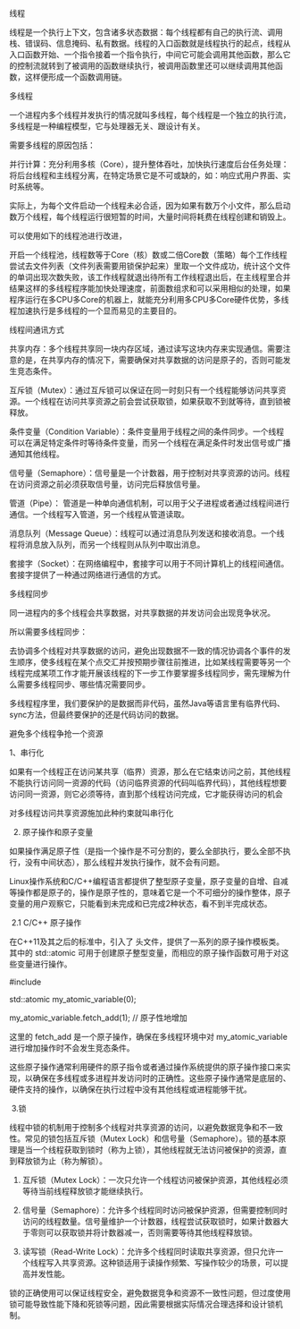 线程

线程是一个执行上下文，包含诸多状态数据：每个线程都有自己的执行流、调用栈、错误码、信息掩码、私有数据。线程的入口函数就是线程执行的起点，线程从入口函数开始、一个指令接着一个指令执行，中间它可能会调用其他函数，那么它的控制流就转到了被调用的函数继续执行，被调用函数里还可以继续调用其他函数，这样便形成一个函数调用链。



多线程

一个进程内多个线程并发执行的情况就叫多线程，每个线程是一个独立的执行流，多线程是一种编程模型，它与处理器无关、跟设计有关。

需要多线程的原因包括：

并行计算：充分利用多核（Core），提升整体吞吐，加快执行速度后台任务处理：将后台线程和主线程分离，在特定场景它是不可或缺的，如：响应式用户界面、实时系统等。

实际上，为每个文件启动一个线程未必合适，因为如果有数万个小文件，那么启动数万个线程，每个线程运行很短暂的时间，大量时间将耗费在线程创建和销毁上。

可以使用如下的线程池进行改进，

开启一个线程池，线程数等于Core（核）数或二倍Core数（策略）每个工作线程尝试去文件列表（文件列表需要用锁保护起来）里取一个文件成功，统计这个文件的单词出现次数失败，该工作线程就退出待所有工作线程退出后，在主线程里合并结果这样的多线程程序能加快处理速度，前面数组求和可以采用相似的处理，如果程序运行在多CPU多Core的机器上，就能充分利用多CPU多Core硬件优势，多线程加速执行是多线程的一个显而易见的主要目的。



线程间通讯方式

共享内存：多个线程共享同一块内存区域，通过读写这块内存来实现通信。需要注意的是，在共享内存的情况下，需要确保对共享数据的访问是原子的，否则可能发生竞态条件。

互斥锁（Mutex）：通过互斥锁可以保证在同一时刻只有一个线程能够访问共享资源。一个线程在访问共享资源之前会尝试获取锁，如果获取不到就等待，直到锁被释放。

条件变量（Condition Variable）：条件变量用于线程之间的条件同步。一个线程可以在满足特定条件时等待条件变量，而另一个线程在满足条件时发出信号或广播通知其他线程。

信号量（Semaphore）：信号量是一个计数器，用于控制对共享资源的访问。线程在访问资源之前必须获取信号量，访问完后释放信号量。

管道（Pipe）： 管道是一种单向通信机制，可以用于父子进程或者通过线程间进行通信。一个线程写入管道，另一个线程从管道读取。

消息队列（Message Queue）：线程可以通过消息队列发送和接收消息。一个线程将消息放入队列，而另一个线程则从队列中取出消息。

套接字（Socket）：在网络编程中，套接字可以用于不同计算机上的线程间通信。套接字提供了一种通过网络进行通信的方式。



多线程同步

同一进程内的多个线程会共享数据，对共享数据的并发访问会出现竞争状况。

所以需要多线程同步：

去协调多个线程对共享数据的访问，避免出现数据不一致的情况协调各个事件的发生顺序，使多线程在某个点交汇并按预期步骤往前推进，比如某线程需要等另一个线程完成某项工作才能开展该线程的下一步工作要掌握多线程同步，需先理解为什么需要多线程同步、哪些情况需要同步。

多线程程序里，我们要保护的是数据而非代码，虽然Java等语言里有临界代码、sync方法，但最终要保护的还是代码访问的数据。



避免多个线程争抢一个资源

  1、串行化

如果有一个线程正在访问某共享（临界）资源，那么在它结束访问之前，其他线程不能执行访问同一资源的代码（访问临界资源的代码叫临界代码），其他线程想要访问同一资源，则它必须等待，直到那个线程访问完成，它才能获得访问的机会

对多线程访问共享资源施加此种约束就叫串行化



2. 原子操作和原子变量

如果操作满足原子性（是指一个操作是不可分割的，要么全部执行，要么全部不执行，没有中间状态），那么线程并发执行操作，就不会有问题。

Linux操作系统和C/C++编程语言都提供了整型原子变量，原子变量的自增、自减等操作都是原子的，操作是原子性的，意味着它是一个不可细分的操作整体，原子变量的用户观察它，只能看到未完成和已完成2种状态，看不到半完成状态。

​    2.1 C/C++ 原子操作

在C++11及其之后的标准中，引入了 <atomic> 头文件，提供了一系列的原子操作模板类。其中的 std::atomic<int> 可用于创建原子整型变量，而相应的原子操作函数可用于对这些变量进行操作。

\#include <atomic>

std::atomic<int> my_atomic_variable(0);

my_atomic_variable.fetch_add(1);  // 原子性地增加

这里的 fetch_add 是一个原子操作，确保在多线程环境中对 my_atomic_variable 进行增加操作时不会发生竞态条件。

这些原子操作通常利用硬件的原子指令或者通过操作系统提供的原子操作接口来实现，以确保在多线程或多进程并发访问时的正确性。这些原子操作通常是底层的、硬件支持的操作，以确保在执行过程中没有其他线程或进程能够干扰。



​     3.锁

线程中锁的机制用于控制多个线程对共享资源的访问，以避免数据竞争和不一致性。常见的锁包括互斥锁（Mutex Lock）和信号量（Semaphore）。锁的基本原理是当一个线程获取到锁时（称为上锁），其他线程就无法访问被保护的资源，直到释放锁为止（称为解锁）。



1. 互斥锁（Mutex Lock）：一次只允许一个线程访问被保护资源，其他线程必须等待当前线程释放锁才能继续执行。



2. 信号量（Semaphore）：允许多个线程同时访问被保护资源，但需要控制同时访问的线程数量。信号量维护一个计数器，线程尝试获取锁时，如果计数器大于零则可以获取锁并将计数器减一，否则需要等待其他线程释放锁。



3. 读写锁（Read-Write Lock）：允许多个线程同时读取共享资源，但只允许一个线程写入共享资源。这种锁适用于读操作频繁、写操作较少的场景，可以提高并发性能。







锁的正确使用可以保证线程安全，避免数据竞争和资源不一致性问题，但过度使用锁可能导致性能下降和死锁等问题，因此需要根据实际情况合理选择和设计锁机制。